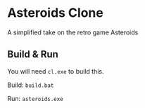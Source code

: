 # Asteroids Clone

A simplified take on the retro game Asteroids

## Build & Run

You will need `cl.exe` to build this.

Build: `build.bat`

Run: `asteroids.exe`